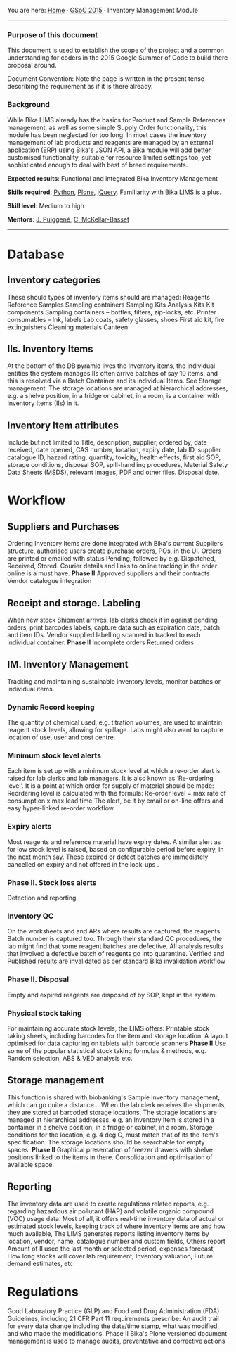 You are here: [Home](https://github.com/bikalabs/Bika-LIMS/wiki) · [GSoC 2015](https://github.com/bikalabs/Bika-LIMS/wiki/GSoC-2015) · Inventory Management Module
***

### Purpose of this document

This document is used to establish the scope of the project and a common understanding for coders in the 2015 Google Summer of Code to build there proposal around. 

Document Convention: Note the page is written in the present tense describing the requirement as if it is there already.

### Background
While Bika LIMS already has the basics for Product and Sample References management, as well as some simple Supply Order functionality, this module has been neglected for too long.
In most cases the inventory management of lab products and reagents are managed by an external application (ERP) using Bika's JSON API, a Bika module will add better customised functionality, suitable for resource limited settings too, yet sophisticated enough to deal with best of breed requirements.

**Expected results**: Functional and integrated Bika Inventory Management

**Skills required**: [Python](http://python.org), [Plone](http://plone.org), [jQuery](http://jquery.com). Familiarity with Bika LIMS is a plus.

**Skill level**: Medium to high

**Mentors**: [J. Puiggené](http://github.com/xispa), [C. McKellar-Basset](http://github.com/rockfruit)

***


# Database
## Inventory categories
These should types of  inventory items should are managed:
Reagents
Reference Samples
Sampling containers
Sampling Kits
Analysis Kits
Kit components
Sampling containers – bottles, filters, zip-locks, etc.
Printer consumables – Ink, labels
Lab coats, safety glasses, shoes
First aid kit,  fire extinguishers
Cleaning materials
Canteen
## IIs. Inventory Items
At the bottom of the DB pyramid lives the Inventory items, the individual entities the system manages 
IIs often arrive batches of say 10 items, and this is resolved via a Batch Container and its individual Items.
See Storage management: The storage locations are managed at hierarchical addresses, e.g. a shelve position, in a fridge or cabinet, in a room,  is a container with Inventory Items (IIs) in it.
## Inventory Item attributes
Include but not limited to
Title, description, supplier, ordered by, date received, date opened, CAS number, location, expiry date, lab ID, supplier catalogue  ID, hazard rating, quantity, toxicity, health effects, first aid SOP, storage conditions, disposal SOP, spill-handling procedures, Material Safety Data Sheets (MSDS), relevant images, PDF and other files. Disposal date.

# Workflow
## Suppliers and Purchases
Ordering Inventory Items are done integrated with Bika's current Suppliers structure, authorised users create purchase orders, POs, in the UI. 
Orders are printed or emailed with status Pending, followed by e.g. Dispatched, Received, Stored. 
Courier details and links to online tracking in the order online is a must have.
**Phase II**
Approved suppliers and their contracts
Vendor catalogue integration
## Receipt and storage. Labeling
When new stock Shipment arrives, lab clerks check it in against pending orders, print barcodes labels, capture data such as expiration date, batch and item IDs. Vendor supplied labelling scanned in tracked to each individual container.
**Phase II**
Incomplete orders
Returned orders
## IM. Inventory Management
Tracking and maintaining sustainable inventory levels, monitor batches or individual items.
### Dynamic Record keeping
The quantity of chemical used, e.g. titration volumes, are used to maintain reagent stock levels, allowing for spillage.
Labs might also want to capture location of use, user and cost centre.
### Minimum stock level alerts
Each item is set up with a minimum stock level at which a re-order alert is raised for lab clerks and lab managers. It is also known as ‘Re-ordering level’. It is a point at which order for supply of material should be made: 
Reordering level is calculated with the formula:
Re-order level = max rate of consumption x max lead time
The alert, be it by email or on-line offers and easy hyper-linked re-order workflow.
### Expiry alerts
Most reagents and reference material have expiry dates. A  similar alert as for low stock level is raised, based on configurable period before expiry, in the next month say.
These expired or defect batches are immediately cancelled on expiry and not offered in the look-ups .
### Phase II. Stock loss alerts
Detection and reporting.
### Inventory QC
On the worksheets and and ARs where results are captured, the reagents Batch number is captured too.
Through their standard QC procedures, the lab might find that some reagent batches are defective. All analysis results that involved a defective batch of reagents go into quarantine. 
Verified and Published results are invalidated as per standard Bika invalidation workflow
### Phase II. Disposal
Empty and expired reagents are disposed of by SOP, kept in the system.
### Physical stock taking
For maintaining accurate stock levels, the LIMS offers:
Printable stock taking sheets, including barcodes for the item and storage location.
A layout optimised for data capturing on tablets with barcode scanners
**Phase II**
Use some of the popular statistical stock taking formulas & methods, e.g.  Random selection, ABS & VED analysis etc.
## Storage management
This function is shared with biobanking's Sample inventory management, which can go quite a distance...
When the lab clerk receives the shipments, they are stored at barcoded storage locations. 
The storage locations are managed at hierarchical addresses, e.g. 
an Inventory Item is stored
in a container
in a shelve position, 
in a fridge or cabinet, 
in a room. 
Storage conditions for the location, e.g. 4 deg C, must match that of its the item's specification.
The storage locations should be searchable for empty spaces.
**Phase II**
Graphical presentation of freezer drawers with shelve positions linked to the items in there.
Consolidation and optimisation of available space.
## Reporting
The inventory data are used to create regulations related reports, e.g. regarding hazardous air pollutant (HAP) and volatile organic compound (VOC) usage data.
Most of all, it offers real-time inventory data of actual or estimated stock levels, keeping track of where inventory items are and how much available, 
The LIMS generates reports listing inventory items by location, vendor, name, catalogue number and custom fields, 
Others report Amount of II used the last month or selected period, expenses forecast, How long stocks will cover lab requirement, Inventory valuation, Future demand estimates, etc.
# Regulations
Good Laboratory Practice (GLP) and Food and Drug Administration (FDA) Guidelines, including 21 CFR Part 11 requirements prescribe: An audit trail for every data change including the date/time stamp, what was modified, and who made the modifications. 
Phase II
Bika's Plone versioned document management is used to manage audits, preventative and corrective actions